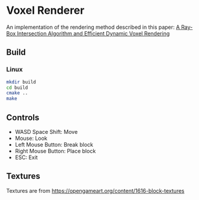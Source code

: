 # Voxel Renderer
An implementation of the rendering method described in this paper: [A Ray-Box Intersection Algorithm and
Efficient Dynamic Voxel Rendering](https://jcgt.org/published/0007/03/04/)

## Build
### Linux
```bash
mkdir build
cd build
cmake ..
make
```

## Controls
- WASD Space Shift: Move
- Mouse: Look
- Left Mouse Button: Break block
- Right Mouse Button: Place block
- ESC: Exit

## Textures
Textures are from https://opengameart.org/content/1616-block-textures